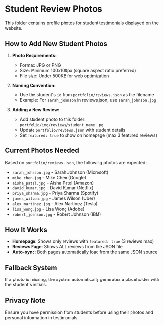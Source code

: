 # Student Review Photos

This folder contains profile photos for student testimonials displayed on the website.

## How to Add New Student Photos

1. **Photo Requirements:**
   - Format: JPG or PNG
   - Size: Minimum 100x100px (square aspect ratio preferred)
   - File size: Under 500KB for web optimization

2. **Naming Convention:**
   - Use the student's `id` from `portfolio/reviews.json` as the filename
   - Example: For `sarah_johnson` in reviews.json, use `sarah_johnson.jpg`

3. **Adding a New Review:**
   - Add student photo to this folder: `portfolio/img/reviews/student_name.jpg`
   - Update `portfolio/reviews.json` with student details
   - Set `featured: true` to show on homepage (max 3 featured reviews)

## Current Photos Needed

Based on `portfolio/reviews.json`, the following photos are expected:
- `sarah_johnson.jpg` - Sarah Johnson (Microsoft)
- `mike_chen.jpg` - Mike Chen (Google) 
- `aisha_patel.jpg` - Aisha Patel (Amazon)
- `david_kumar.jpg` - David Kumar (Netflix)
- `priya_sharma.jpg` - Priya Sharma (Spotify)
- `james_wilson.jpg` - James Wilson (Uber)
- `alex_martinez.jpg` - Alex Martinez (Tesla)
- `lisa_wong.jpg` - Lisa Wong (Adobe)
- `robert_johnson.jpg` - Robert Johnson (IBM)

## How It Works

- **Homepage**: Shows only reviews with `featured: true` (3 reviews max)
- **Reviews Page**: Shows ALL reviews from the JSON file
- **Auto-sync**: Both pages automatically load from the same JSON source

## Fallback System

If a photo is missing, the system automatically generates a placeholder with the student's initials.

## Privacy Note

Ensure you have permission from students before using their photos and personal information in testimonials. 